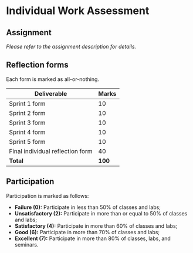 # Individual Work Assessment

## Assignment

_Please refer to the assignment description for details._

## Reflection forms

Each form is marked as all-or-nothing.

| Deliverable                      | Marks   |
| -------------------------------- | ------- |
| Sprint 1 form                    | 10      |
| Sprint 2 form                    | 10      |
| Sprint 3 form                    | 10      |
| Sprint 4 form                    | 10      |
| Sprint 5 form                    | 10      |
| Final individual reflection form | 40      |
| **Total**                        | **100** |

## Participation

Participation is marked as follows:

* **Failure (0):** Participate in less than 50% of classes and labs;
* **Unsatisfactory (2):** Participate in more than or equal to 50% of classes and labs;
* **Satisfactory (4):** Participate in more than 60% of classes and labs;
* **Good (6):** Participate in more than 70% of classes and labs;
* **Excellent (7):** Participate in more than 80% of classes, labs, and seminars.

